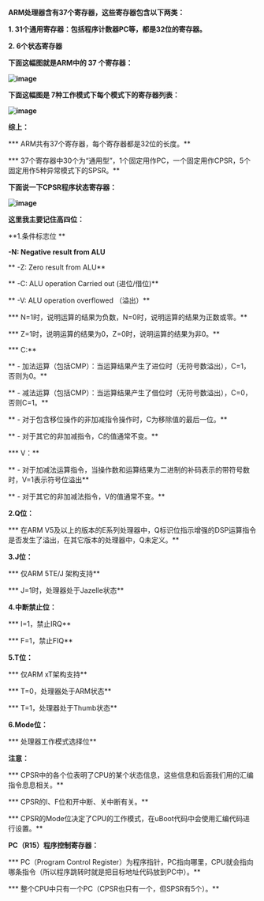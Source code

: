 **ARM处理器含有37个寄存器，这些寄存器包含以下两类：**

**1\. 31个通用寄存器：包括程序计数器PC等，都是32位的寄存器。**

**2\. 6个状态寄存器**

**下面这幅图就是ARM中的 37 个寄存器：**

**![image](http://upload-images.jianshu.io/upload_images/143845-301f328b2086c64d?imageMogr2/auto-orient/strip%7CimageView2/2/w/1240)**

**下面这幅图是 7种工作模式下每个模式下的寄存器列表：**

**![image](http://upload-images.jianshu.io/upload_images/143845-03ffd9f5e3c790a1?imageMogr2/auto-orient/strip%7CimageView2/2/w/1240)**

**综上：**

*** ARM共有37个寄存器，每个寄存器都是32位的长度。**

*** 37个寄存器中30个为“通用型”，1个固定用作PC，一个固定用作CPSR，5个固定用作5种异常模式下的SPSR。**

**下面说一下CPSR程序状态寄存器：**

**![image](http://upload-images.jianshu.io/upload_images/143845-f4aa9035826ae915?imageMogr2/auto-orient/strip%7CimageView2/2/w/1240)**

**这里我主要记住高四位：**

**1.条件标志位 **

**-N: Negative result from ALU**

** -Z: Zero result from ALU**

** -C: ALU operation Carried out (进位/借位)**

** -V: ALU operation overflowed （溢出）**

*** N=1时，说明运算的结果为负数，N=0时，说明运算的结果为正数或零。**

*** Z=1时，说明运算的结果为0，Z=0时，说明运算的结果为非0。**

*** C:**

** - 加法运算（包括CMP）：当运算结果产生了进位时（无符号数溢出），C=1，否则为0。**

** - 减法运算（包括CMP）：当运算结果产生了借位时（无符号数溢出），C=0，否则C=1。**

** - 对于包含移位操作的非加减指令操作时，C为移除值的最后一位。**

** - 对于其它的非加减指令，C的值通常不变。**

*** V：**

** - 对于加减法运算指令，当操作数和运算结果为二进制的补码表示的带符号数时，V=1表示符号位溢出**

** - 对于其它的非加减法指令，V的值通常不变。**

**2.Q位：**

*** 在ARM V5及以上的版本的E系列处理器中，Q标识位指示增强的DSP运算指令是否发生了溢出，在其它版本的处理器中，Q未定义。**

**3.J位：**

*** 仅ARM 5TE/J 架构支持**

*** J=1时，处理器处于Jazelle状态**

**4.中断禁止位：**

*** I=1，禁止IRQ**

*** F=1，禁止FIQ**

**5.T位：**

*** 仅ARM xT架构支持**

*** T=0，处理器处于ARM状态**

*** T=1，处理器处于Thumb状态**

**6.Mode位：**

*** 处理器工作模式选择位**

**注意：**

*** CPSR中的各个位表明了CPU的某个状态信息，这些信息和后面我们用的汇编指令息息相关。**

*** CPSR的I、F位和开中断、关中断有关。**

*** CPSR的Mode位决定了CPU的工作模式，在uBoot代码中会使用汇编代码进行设置。**

**PC（R15）程序控制寄存器：**

*** PC（Program Control Register）为程序指针，PC指向哪里，CPU就会指向哪条指令（所以程序跳转时就是把目标地址代码放到PC中）。**

*** 整个CPU中只有一个PC（CPSR也只有一个，但SPSR有5个）。**

